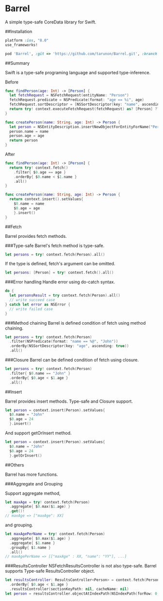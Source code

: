 Barrel
=================

A simple type-safe CoreData library for Swift.

##Installation
```ruby
platform :ios, "8.0"
use_frameworks!

pod 'Barrel', :git => 'https://github.com/tarunon/Barrel.git', :branch => 'swift2.0'
```

##Summary

Swift is a type-safe programing language and supported type-inference.

Before
```swift
func findPerson(age: Int) -> [Person] {
  let fetchRequest = NSFetchRequest(entityName: "Person")
  fetchRequest.predicate = NSPredicate(format: "age == %i", age)
  fetchRequest.sortDescriptor = [NSSortDescriptor(key: "name", ascending: true)]
  return try! context.executeFetchRequest(fetchRequest) as? [Person] ?? []
}

func createPerson(name: String, age: Int) -> Person {
  let person = NSEntityDescription.insertNewObjectForEntityForName("Person", inManagedObjectContext: context) as! T
  person.name = name
  person.age = age
  return person
}
```

After
```swift
func findPerson(age: Int) -> [Person] {
  return try! context.fetch()
    .filter{ $0.age == age }
    .orderBy{ $0.name < $1.name }
    .all()
}

func createPerson(name: String, age: Int) -> Person {
  return context.insert().setValues{
    $0.name = name
    $0.age = age
    }.insert()
}
```

##Fetch

Barrel provides fetch methods.

###Type-safe
Barrel's fetch method is type-safe.
```swift
let persons = try! context.fetch(Person).all()
```
If the type is defined, fetch's argument can be omitted.
```swift
let persons: [Person] = try! context.fetch().all()
```

###Error handling
Handle error using do-catch syntax.
```swift
do {
  let personsResult = try context.fetch(Person).all()
  // write succeed case
} catch let error as NSError {
  // write failed case 
}

```

###Method chaining
Barrel is defined condition of fetch using method chaining.
```swift
let persons = try! context.fetch(Person)
  .filter(NSPredicate(format: "name == %@", "John"))
  .orderBy(NSSortDescriptor(key: "age", ascending: true))
  .all()
```

###Closure
Barrel can be defined condition of fetch using closure.
```swift
let persons = try! context.fetch(Person)
  .filter{ $0.name == "John" }
  .orderBy{ $0.age < $1.age }
  .all()
```


##Insert

Barrel provides insert methods.
Type-safe and Closure support.

```swift
let person = context.insert(Person).setValues{
  $0.name = "John"
  $0.age = 24
  }.insert()
```

And support getOrInsert method.

```swift
let person = context.insert(Person).setValues{
  $0.name = "John"
  $0.age = 24
  }.getOrInsert()
```


##Others

Barrel has more functions.

###Aggregate and Grouping

Support aggregate method,
```swift
let maxAge = try! context.fetch(Person)
  .aggregate{ $0.max($1.age) }
  .get()!
// maxAge => ["maxAge": XX]
```

and grouping.
```swift
let maxAgePerName = try! context.fetch(Person)
  .aggregate{ $0.max($1.age) }
  .aggregate{ $1.name }
  .groupBy{ $1.name }
  .all()
// maxAgePerName => [["maxAge" : XX, "name": "YY"], ...]
```

###ResultsController
NSFetchResultsController is not also type-safe.
Barrel supports Type-safe ResultsController object.
```swift
let resultsController: ResultsController<Person> = context.fetch(Person)
  .orderBy{ $0.age < $1.age }
  .resultsController(sectionKeyPath: nil, cacheName: nil)
let person = resultsController.objectAtIndexPath(NSIndexPath(forRow: 0, inSection: 0))
```

